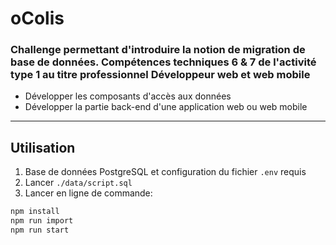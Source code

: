 # oColis

### Challenge permettant d'introduire la notion de migration de base de données. Compétences techniques 6 & 7 de l'activité type 1 au titre professionnel **Développeur web et web mobile**
- Développer les composants d'accès aux données
- Développer la partie back-end d'une application web ou web mobile
___

## Utilisation  
1. Base de données PostgreSQL et configuration du fichier `.env` requis  
2. Lancer `./data/script.sql`  
3. Lancer en ligne de commande:  
``` bash
npm install
npm run import
npm run start
```